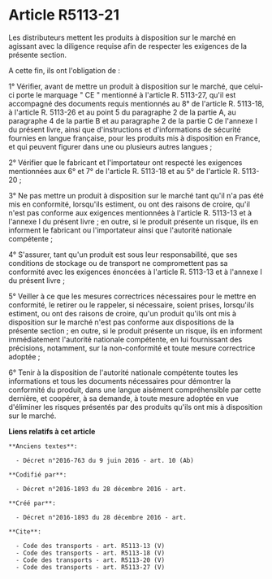 # Article R5113-21

Les distributeurs mettent les produits à disposition sur le marché en agissant avec la diligence requise afin de respecter
les exigences de la présente section. 

A cette fin, ils ont l'obligation de : 

1° Vérifier, avant de mettre un produit à disposition sur le marché, que celui-ci porte le marquage " CE " mentionné à
l'article R. 5113-27, qu'il est accompagné des documents requis mentionnés au 8° de l'article R. 5113-18, à l'article R.
5113-26 et au point 5 du paragraphe 2 de la partie A, au paragraphe 4 de la partie B et au paragraphe 2 de la partie C de
l'annexe I du présent livre, ainsi que d'instructions et d'informations de sécurité fournies en langue française, pour les
produits mis à disposition en France, et qui peuvent figurer dans une ou plusieurs autres langues ; 

2° Vérifier que le fabricant et l'importateur ont respecté les exigences mentionnées aux 6° et 7° de l'article R. 5113-18 et
au 5° de l'article R. 5113-20 ; 

3° Ne pas mettre un produit à disposition sur le marché tant qu'il n'a pas été mis en conformité, lorsqu'ils estiment, ou ont
des raisons de croire, qu'il n'est pas conforme aux exigences mentionnées à l'article R. 5113-13 et à l'annexe I du présent
livre ; en outre, si le produit présente un risque, ils en informent le fabricant ou l'importateur ainsi que l'autorité
nationale compétente ; 

4° S'assurer, tant qu'un produit est sous leur responsabilité, que ses conditions de stockage ou de transport ne
compromettent pas sa conformité avec les exigences énoncées à l'article R. 5113-13 et à l'annexe I du présent livre ; 

5° Veiller à ce que les mesures correctrices nécessaires pour le mettre en conformité, le retirer ou le rappeler, si
nécessaire, soient prises, lorsqu'ils estiment, ou ont des raisons de croire, qu'un produit qu'ils ont mis à disposition sur
le marché n'est pas conforme aux dispositions de la présente section ; en outre, si le produit présente un risque, ils en
informent immédiatement l'autorité nationale compétente, en lui fournissant des précisions, notamment, sur la non-conformité
et toute mesure correctrice adoptée ; 

6° Tenir à la disposition de l'autorité nationale compétente toutes les informations et tous les documents nécessaires pour
démontrer la conformité du produit, dans une langue aisément compréhensible par cette dernière, et coopérer, à sa demande, à
toute mesure adoptée en vue d'éliminer les risques présentés par des produits qu'ils ont mis à disposition sur le marché.

**Liens relatifs à cet article**

	**Anciens textes**:

	  - Décret n°2016-763 du 9 juin 2016 - art. 10 (Ab)

	**Codifié par**:

	  - Décret n°2016-1893 du 28 décembre 2016 - art.

	**Créé par**:

	  - Décret n°2016-1893 du 28 décembre 2016 - art.

	**Cite**:

	  - Code des transports - art. R5113-13 (V)
	  - Code des transports - art. R5113-18 (V)
	  - Code des transports - art. R5113-20 (V)
	  - Code des transports - art. R5113-27 (V)
